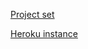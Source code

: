 [Project set](https://cuboulder-csci-3308.herokuapp.com/spzuJvxPCx/ipB)

[Heroku instance](https://arcane-wildwood-87963.herokuapp.com/)
